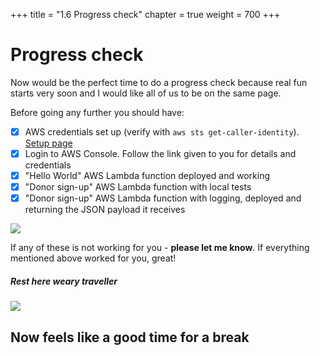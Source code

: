 +++
title = "1.6 Progress check"
chapter = true
weight = 700
+++

# Progress check

Now would be the perfect time to do a progress check because real fun starts very soon and I would like all of us to be on the same page.

Before going any further you should have:

- [x] AWS credentials set up (verify with `aws sts get-caller-identity`). [Setup page](../20-prerequisites/100-setup.html)
- [x] Login to AWS Console. Follow the link given to you for details and credentials
- [x] "Hello World" AWS Lambda function deployed and working
- [x] "Donor sign-up" AWS Lambda function with local tests
- [x] "Donor sign-up" AWS Lambda function with logging, deployed and returning the JSON payload it receives

![](/images/16_progress_check.png)

If any of these is not working for you - **please let me know**. If everything mentioned above worked for you, great!

##### Rest here weary traveller
![](/images/rest_here.gif)

## Now feels like a good time for a break